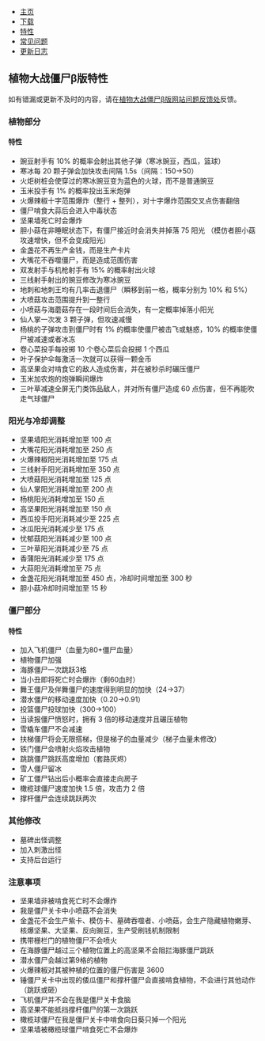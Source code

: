 * [主页](README.md)
* [下载](download.md)
* [特性](feaures.md)
* [常见问题](problems.md)
* [更新日志](logs.md)

## 植物大战僵尸β版特性

如有错漏或更新不及时的内容，请在[植物大战僵尸β版网站问题反馈处](https://docs.qq.com/form/fill/DY2hYVEZJaFdVTmpI?_w_tencentdocx_form=1)反馈。

### 植物部分

#### 特性

  * 豌豆射手有 10% 的概率会射出其他子弹（寒冰豌豆，西瓜，篮球）
  * 寒冰每 20 颗子弹会加快攻击间隔 1.5s（间隔：150→50）
  * 火炬树桩会使穿过的寒冰豌豆变为蓝色的火球，而不是普通豌豆
  * 玉米投手有 1% 的概率投出玉米炮弹
  * 火爆辣椒十字范围爆炸（整行 + 整列），对十字爆炸范围交叉点伤害翻倍
  * 僵尸啃食大蒜后会进入中毒状态
  * 坚果墙死亡时会爆炸
  * 胆小菇在非睡眠状态下，有僵尸接近时会消失并掉落 75 阳光 （模仿者胆小菇攻速增快，但不会变成阳光）
  * 金盏花不再生产金钱，而是生产卡片
  * 大嘴花不吞噬僵尸，而是造成范围伤害
  * 双发射手与机枪射手有 15% 的概率射出火球
  * 三线射手射出的豌豆修改为寒冰豌豆
  * 地刺和地刺王均有几率击退僵尸（瞬移到前一格，概率分别为 10% 和 5%）
  * 大喷菇攻击范围提升到一整行
  * 小喷菇与海蘑菇存在一段时间后会消失，有一定概率掉落小阳光
  * 仙人掌一次发 3 颗子弹，但攻速减慢
  * 杨桃的子弹攻击到僵尸时有 1% 的概率使僵尸被击飞或魅惑，10% 的概率使僵尸被减速或者冰冻
  * 卷心菜投手每投掷 10 个卷心菜后会投掷 1 个西瓜
  * 叶子保护伞每激活一次就可以获得一颗金币
  * 高坚果会对啃食它的敌人造成伤害，并在被秒杀时碾压僵尸
  * 玉米加农炮的炮弹瞬间爆炸
  * 三叶草减速全屏无门类饰品敌人，并对所有僵尸造成 60 点伤害，但不再能吹走气球僵尸

### 阳光与冷却调整
  * 坚果墙阳光消耗增加至 100 点
  * 大嘴花阳光消耗增加至 250 点
  * 火爆辣椒阳光消耗增加至 175 点
  * 三线射手阳光消耗增加至 350 点
  * 大喷菇阳光消耗增加至 125 点
  * 仙人掌阳光消耗增加至 200 点
  * 杨桃阳光消耗增加至 150 点
  * 高坚果阳光消耗增加至 150 点
  * 西瓜投手阳光消耗减少至 225 点
  * 冰瓜阳光消耗减少至 175 点
  * 忧郁菇阳光消耗减少至 100 点
  * 三叶草阳光消耗减少至 75 点
  * 香蒲阳光消耗减少至 175 点
  * 大蒜阳光消耗增加至 75 点
  * 金盏花阳光消耗增加至 450 点，冷却时间增加至 300 秒
  * 胆小菇冷却时间增加至 15 秒

### 僵尸部分

#### 特性
  * 加入飞机僵尸（血量为80+僵尸血量）
  * 植物僵尸加强
  * 海豚僵尸一次跳跃3格
  * 当小丑即将死亡时会爆炸（剩60血时）
  * 舞王僵尸及伴舞僵尸的速度得到明显的加快（24→37）
  * 潜水僵尸的移动速度加快（0.20→0.91）
  * 投篮僵尸投球加快（300→100）
  * 当读报僵尸愤怒时，拥有 3 倍的移动速度并且碾压植物
  * 雪橇车僵尸不会减速
  * 扶梯僵尸将会无限搭梯，但是梯子的血量减少（梯子血量未修改）
  * 铁门僵尸会喷射火焰攻击植物
  * 跳跳僵尸跳跃高度增加（套路灰烬）
  * 雪人僵尸留冰
  * 矿工僵尸钻出后小概率会直接走向房子
  * 橄榄球僵尸速度加快 1.5 倍，攻击力 2 倍
  * 撑杆僵尸会连续跳跃两次

### 其他修改

  * 墓碑出怪调整
  * 加入刺激出怪
  * 支持后台运行

### 注意事项

  * 坚果墙非被啃食死亡时不会爆炸
  * 我是僵尸关卡中小喷菇不会消失
  * 金盏花不会生产紫卡、模仿卡、墓碑吞噬者、小喷菇，会生产隐藏植物嫩芽、核爆坚果、大坚果、反向豌豆，生产受刷钱机制限制
  * 携带栅栏门的植物僵尸不会喷火
  * 在海豚僵尸越过三个植物位置上的高坚果不会阻拦海豚僵尸跳跃
  * 潜水僵尸会越过第9格的植物
  * 火爆辣椒对其被种植的位置的僵尸伤害是 3600
  * 锤僵尸关卡中出现的倭瓜僵尸和撑杆僵尸会直接啃食植物，不会进行其他动作（跳跃或砸）
  * 飞机僵尸并不会在我是僵尸关卡食脑
  * 高坚果不能抵挡撑杆僵尸的第一次跳跃
  * 橄榄球僵尸在我是僵尸关卡中啃食向日葵只掉一个阳光
  * 坚果墙被橄榄球僵尸啃食死亡不会爆炸